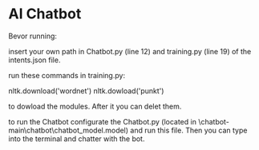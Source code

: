 # AI Chatbot
Bevor running:

insert your own path in Chatbot.py (line 12) and training.py (line 19) of the intents.json file.

run these commands in training.py:

nltk.download('wordnet')
nltk.dowload('punkt')

to dowload the modules. After it you can delet them.

to run the Chatbot configurate the Chatbot.py (located in \chatbot-main\chatbot\chatbot_model.model) and run this file. 
Then you can type into the terminal and chatter with the bot.
